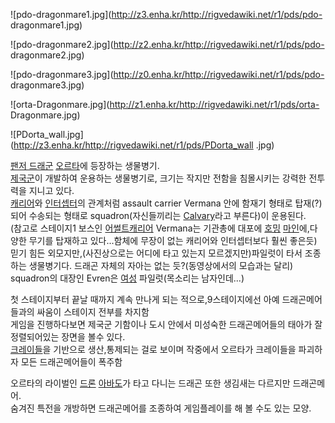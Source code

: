 ![pdo-dragonmare1.jpg](http://z3.enha.kr/http://rigvedawiki.net/r1/pds/pdo-
dragonmare1.jpg)

![pdo-dragonmare2.jpg](http://z2.enha.kr/http://rigvedawiki.net/r1/pds/pdo-
dragonmare2.jpg)

![pdo-dragonmare3.jpg](http://z0.enha.kr/http://rigvedawiki.net/r1/pds/pdo-
dragonmare3.jpg)

![orta-Dragonmare.jpg](http://z1.enha.kr/http://rigvedawiki.net/r1/pds/orta-
Dragonmare.jpg)

![PDorta_wall.jpg](http://z3.enha.kr/http://rigvedawiki.net/r1/pds/PDorta_wall
.jpg)

  
[팬저 드래군](%ED%8C%AC%EC%A0%80%20%EB%93%9C%EB%9E%98%EA%B5%B0.md)
[오르타](%EC%98%A4%EB%A5%B4%ED%83%80.md)에 등장하는 생물병기.  
[제국군](%EC%A0%9C%EA%B5%AD%EA%B5%B0.md)이 개발하여 운용하는 생물병기로, 크기는 작지만 전함을 침몰시키는
강력한 전투력을 지니고 있다.  
[캐리어](%EC%BA%90%EB%A6%AC%EC%96%B4.md)와
[인터셉터](%EC%9D%B8%ED%84%B0%EC%85%89%ED%84%B0.md)의 관계처럼 assault carrier
Vermana 안에 함재기 형태로 탑재(?)되어 수송되는 형태로 squadron(자신들끼리는
[Calvary](%EA%B8%B0%EB%B3%91.md)라고 부른다)이 운용된다.  
(참고로 스테이지1 보스인 [어썰트캐리어](%EC%96%B4%EC%8D%B0%ED%8A%B8%20%EC%BA%90%EB%A6%AC%EC%96%B4.md) Vermana는
기관총에 대포에 [호밍](%ED%98%B8%EB%B0%8D.md) [마인](%EB%A7%88%EC%9D%B8.md)에,다양한
무기를 탑재하고 있다...함체에 무장이 없는 캐리어와 인터셉터보다 훨씬 좋은듯)  
믿기 힘든 외모지만,(사진상으로는 어디에 타고 있는지 모르겠지만)파일럿이 타서 조종하는 생물병기다. 드래곤 자체의 자아는 없는
듯?(동영상에서의 모습과는 달리)  
squadron의 대장인 Evren은 [여성](%EC%97%AC%EC%84%B1.md) 파일럿(목소리는 남자인데...)

첫 스테이지부터 끝날 때까지 계속 만나게 되는 적으로,9스테이지에선 아예 드래곤메어들과의 싸움이 스테이지 전부를 차지함  
게임을 진행하다보면 제국군 기함이나 도시 안에서 미성숙한 드래곤메어들의 태아가 잘 정렬되어있는 장면을 볼수 있다.  
[크레이들](%ED%81%AC%EB%A0%88%EC%9D%B4%EB%93%A4.md)을 기반으로 생산,통제되는 걸로 보이며 작중에서
오르타가 크레이들을 파괴하자 모든 드래곤메어들이 폭주함

오르타의 라이벌인 [드론](%EB%93%9C%EB%A1%A0.md)
[아바도](%EC%95%84%EB%B0%94%EB%8F%84.md)가 타고 다니는 드래곤 또한 생김새는 다르지만 드래곤메어.  
숨겨진 특전을 개방하면 드래곤메어를 조종하여 게임플레이를 해 볼 수도 있는 모양.

